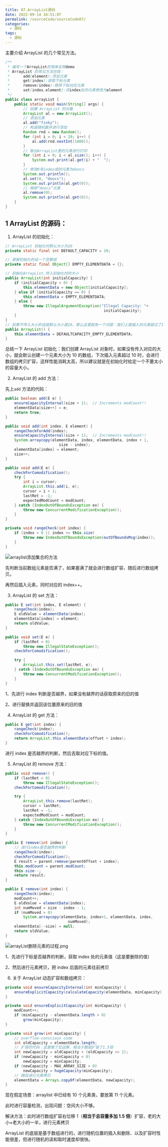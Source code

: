 ```yaml
---
title: 07.ArrayList源码
date: 2022-09-14 16:51:07
permalink: /sourceCode/sourceCode07/
categories: 
  - 源码
tags: 
  - 源码
---
```


主要介绍 ArrayList 的几个常见方法。

```java
/**
 * 编写一个ArrayList的简单实用demo
 * ArrayList 的常见方法包括：
 *		add(element):添加元素
 *		get(index):获取下标元素
 *		remove(index):移除下标对应元素
 *		set(index,element):将index处的元素修改为element
 */
public class arrayList {
    public static void main(String[] args) {
        // 创建 ArrayList 的对象
        ArrayList al = new ArrayList();
        // 添加元素
        al.add("finky");
        // 构造随机数并进行添加
        Random rnd = new Random();
        for (int i = 0; i < 20; i++) {
            al.add(rnd.nextInt(1000));
        }
        // 取出ArrayList里的元素进行打印
        for (int i = 0; i < al.size(); i++) {
            System.out.print(al.get(i) + "  ");
        }
        // 修改0号index成的元素为doocs
        System.out.println();
        al.set(0, "doocs");
        System.out.println(al.get(0));
        // 移除“doocs”元素
        al.remove(0);
        System.out.println(al.get(0));
    }
}
```

## 1 ArrayList 的源码：

1. ArrayList 的初始化：

```java
// ArrayList 初始化时默认大小为10
private static final int DEFAULT_CAPACITY = 10;

// 直接初始化的话一个空数组
private static final Object[] EMPTY_ELEMENTDATA = {};

// 初始化ArrayList,传入初始化时的大小
public ArrayList(int initialCapacity) {
    if (initialCapacity > 0) {
        this.elementData = new Object[initialCapacity];
    } else if (initialCapacity == 0) {
        this.elementData = EMPTY_ELEMENTDATA;
    } else {
        throw new IllegalArgumentException("Illegal Capacity: "+
                                            initialCapacity);
    }
}
// 如果不传入大小的话就默认大小是10，那么这里就有一个问题：我们上面插入的元素超过了10，继续插入元素就会进行拷贝扩容，性能不是特别高。所以我们一般情况下初始化时给定一个比较靠谱的数组大小，避免到时候导致元素不断拷贝
public ArrayList() {
    this.elementData = DEFAULTCAPACITY_EMPTY_ELEMENTDATA;
}
```

总结一下 ArrayList 初始化：我们创建 ArrayList 对象时，如果没有传入对应的大小，就会默认创建一个元素大小为 10 的数组，下次插入元素超过 10 时，会进行数组的拷贝扩容，这样性能消耗太高，所以建议就是在初始化时给定一个不要太小的容量大小。

2. ArrayList 的 add 方法：

先上`add` 方法的代码：

```java
public boolean add(E e) {
    ensureCapacityInternal(size + 1);  // Increments modCount!!
    elementData[size++] = e;
    return true;
}

public void add(int index, E element) {
    rangeCheckForAdd(index);
    ensureCapacityInternal(size + 1);  // Increments modCount!!
    System.arraycopy(elementData, index, elementData, index + 1,
                        size - index);
    elementData[index] = element;
    size++;
}

public void add(E e) {
    checkForComodification();
    try {
        int i = cursor;
        ArrayList.this.add(i, e);
        cursor = i + 1;
        lastRet = -1;
        expectedModCount = modCount;
    } catch (IndexOutOfBoundsException ex) {
        throw new ConcurrentModificationException();
    }
}

private void rangeCheck(int index) {
    if (index < 0 || index >= this.size)
        throw new IndexOutOfBoundsException(outOfBoundsMsg(index));
    }
}
```

![arraylist添加集合的方法](https://www.lovebetterworld.com:8443/uploads/2022/09/14/6321a141cac54.png)

先判断当前数组元素是否满了，如果塞满了就会进行数组扩容，随后进行数组拷贝。

再然后插入元素，同时对应的 index++。

3. ArrayList 的 set 方法：

```java
public E set(int index, E element) {
    rangeCheck(index);
    E oldValue = elementData(index);
    elementData[index] = element;
    return oldValue;
}

public void set(E e) {
    if (lastRet < 0)
        throw new IllegalStateException();
    checkForComodification();

    try {
        ArrayList.this.set(lastRet, e);
    } catch (IndexOutOfBoundsException ex) {
        throw new ConcurrentModificationException();
    }
}
```

1、先进行 index 判断是否越界，如果没有越界的话获取原来的旧的值

2、进行替换并返回该位置原来的旧的值

4. ArrayList 的 get 方法：

```java
public E get(int index) {
    rangeCheck(index);
    checkForComodification();
    return ArrayList.this.elementData(offset + index);
}
```

进行 index 是否越界的判断，然后去取对应下标的值。

5. ArrayList 的 remove 方法：

```java
public void remove() {
    if (lastRet < 0)
        throw new IllegalStateException();
    checkForComodification();

    try {
        ArrayList.this.remove(lastRet);
        cursor = lastRet;
        lastRet = -1;
        expectedModCount = modCount;
    } catch (IndexOutOfBoundsException ex) {
        throw new ConcurrentModificationException();
    }
}

public E remove(int index) {
    // 进行index是否越界的判断
    rangeCheck(index);
    checkForComodification();
    E result = parent.remove(parentOffset + index);
    this.modCount = parent.modCount;
    this.size--;
    return result;
}

public E remove(int index) {
    rangeCheck(index);
    modCount++;
    E oldValue = elementData(index);
    int numMoved = size - index - 1;
    if (numMoved > 0)
        System.arraycopy(elementData, index+1, elementData, index,
                            numMoved);
    elementData[--size] = null;
    return oldValue;
}
```

![arrayList删除元素的过程.png](https://www.lovebetterworld.com:8443/uploads/2022/09/14/6321a16f9729b.png)

1、先进行下标是否越界的判断，获取 index 处的元素值（这是要删除的值）

2、然后进行元素拷贝，把 index 后面的元素往前拷贝

6. 关于 ArrayList 动态扩容和数组拷贝：

```java
private void ensureCapacityInternal(int minCapacity) {
    ensureExplicitCapacity(calculateCapacity(elementData, minCapacity));
}

private void ensureExplicitCapacity(int minCapacity) {
    modCount++;
    if (minCapacity - elementData.length > 0)
        grow(minCapacity);
}

private void grow(int minCapacity) {
    // overflow-conscious code
    int oldCapacity = elementData.length;
    // 扩容的代码：这里做了位运算，相当于数组扩容了1.5倍
    int newCapacity = oldCapacity + (oldCapacity >> 1);
    if (newCapacity - minCapacity < 0)
        newCapacity = minCapacity;
    if (newCapacity - MAX_ARRAY_SIZE > 0)
        newCapacity = hugeCapacity(minCapacity);
    // 随后进行元素拷贝
    elementData = Arrays.copyOf(elementData, newCapacity);
}
```

现在假定场景：arraylist 中已经有 10 个元素类，要放第 11 个元素。

此时进行容量检测，出现问题：空间大小不够。

解决方法：此时进行数组扩容右位移 1（**相当于总容量多加 1.5 倍**）扩容，老的大小+老大小的一半，进行元素拷贝



ArrayList 的底层是基于数组进行的，进行随机位置的插入和删除、以及扩容时性能很差，但进行随机的读和取时速度却很快。